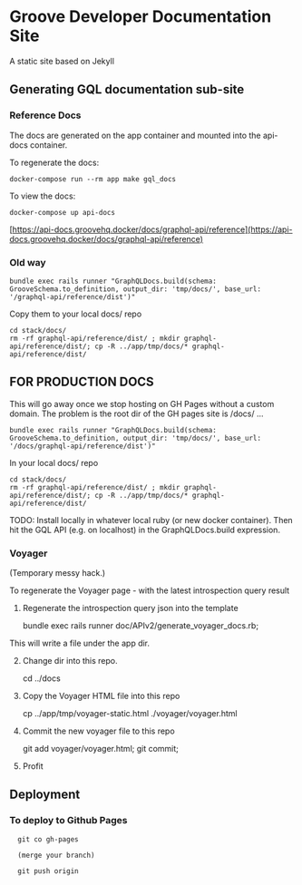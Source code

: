 # Groove Developer Documentation Site

A static site based on Jekyll

## Generating GQL documentation sub-site

### Reference Docs

The docs are generated on the app container and mounted into the api-docs
container.

To regenerate the docs:

```
docker-compose run --rm app make gql_docs
```

To view the docs:

```
docker-compose up api-docs
```

[https://api-docs.groovehq.docker/docs/graphql-api/reference](https://api-docs.groovehq.docker/docs/graphql-api/reference)

### Old way

    bundle exec rails runner "GraphQLDocs.build(schema: GrooveSchema.to_definition, output_dir: 'tmp/docs/', base_url: '/graphql-api/reference/dist')"

Copy them to your local docs/ repo

    cd stack/docs/
    rm -rf graphql-api/reference/dist/ ; mkdir graphql-api/reference/dist/; cp -R ../app/tmp/docs/* graphql-api/reference/dist/

## FOR PRODUCTION DOCS

This will go away once we stop hosting on GH Pages without a custom domain. The problem is the root dir of the GH pages site is /docs/ ...

    bundle exec rails runner "GraphQLDocs.build(schema: GrooveSchema.to_definition, output_dir: 'tmp/docs/', base_url: '/docs/graphql-api/reference/dist')"

In your local docs/ repo

    cd stack/docs/
    rm -rf graphql-api/reference/dist/ ; mkdir graphql-api/reference/dist/; cp -R ../app/tmp/docs/* graphql-api/reference/dist/

TODO: Install locally in whatever local ruby (or new docker container). Then hit the GQL API (e.g. on localhost) in the GraphQLDocs.build expression.

### Voyager

(Temporary messy hack.)

To regenerate the Voyager page - with the latest introspection query result

1.  Regenerate the introspection query json into the template

    bundle exec rails runner doc/APIv2/generate_voyager_docs.rb;

This will write a file under the app dir.

2.  Change dir into this repo.

    cd ../docs

3.  Copy the Voyager HTML file into this repo

    cp ../app/tmp/voyager-static.html ./voyager/voyager.html

4.  Commit the new voyager file to this repo

    git add voyager/voyager.html;
    git commit;

5.  Profit

## Deployment

### To deploy to Github Pages

      git co gh-pages

      (merge your branch)

      git push origin
